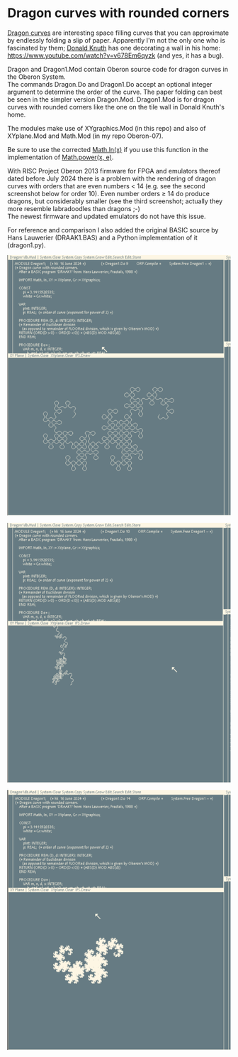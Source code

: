 # Dragon curves with rounded corners

[Dragon curves](https://mathworld.wolfram.com/DragonCurve.html) are interesting space filling curves that you can approximate by endlessly folding a slip of paper. Apparently I'm not the only one who is fascinated by them; [Donald Knuth](https://en.wikipedia.org/wiki/Donald_Knuth) has one decorating a wall in his home: https://www.youtube.com/watch?v=v678Em6qyzk (and yes, it has a bug).

Dragon and Dragon1.Mod contain Oberon source code for dragon curves in the Oberon System. <br>
The commands Dragon.Do and Dragon1.Do accept an optional integer argument to determine the order of the curve.
The paper folding can best be seen in the simpler version Dragon.Mod. 
Dragon1.Mod is for dragon curves with rounded corners like the one on the tile wall in Donald Knuth's home.

The modules make use of XYgraphics.Mod (in this repo) and also of XYplane.Mod and Math.Mod (in my repo Oberon-07).

Be sure to use the corrected [Math.ln(x)](https://github.com/hansklav/Oberon-07-Math.ln) if you use this function in the implementation of [Math.power(x, e)](https://github.com/hansklav/Oberon-07/blob/master/Math.Mod).

With RISC Project Oberon 2013 firmware for FPGA and emulators thereof dated before July 2024 there is a problem with the rendering of dragon curves with orders that are even numbers < 14 (e.g. see the second screenshot below for order 10). Even number orders ≥ 14 do produce dragons, but considerably smaller (see the third screenshot; actually they more resemble labradoodles than dragons ;-)<br>
The newest firmware and updated emulators do not have this issue.

For reference and comparison I also added the original BASIC source by Hans Lauwerier (DRAAK1.BAS) and a Python implementation of it (dragon1.py).
<br>

![Screenshot](Dragon1a.png)

![Screenshot](Dragon1b.png)

![Screenshot](Dragon1c.png)

<br>
